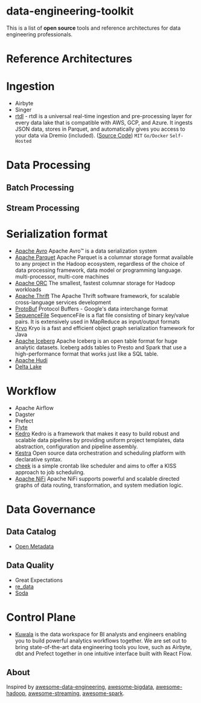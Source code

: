 # data-engineering-toolkit

This is a list of **open source** tools and reference architectures for data engineering professionals.

<!--- add comparison table for each category --->

# Reference Architectures


# Ingestion

 - Airbyte
 - Singer
 - [rtdl](https://rtdl.io/) - rtdl is a universal real-time ingestion and pre-processing layer for every data lake that is compatible with AWS, GCP, and Azure. It ingests JSON data, stores in Parquet, and automatically gives you access to your data via Dremio (included). ([Source Code](https://github.com/realtimedatalake/rtdl)) `MIT` `Go/Docker` `Self-Hosted`


# Data Processing

## Batch Processing

## Stream Processing

# Serialization format
* [Apache Avro](https://avro.apache.org) Apache Avro™ is a data serialization system
* [Apache Parquet](https://parquet.apache.org) Apache Parquet is a columnar storage format available to any project in the Hadoop ecosystem, regardless of the choice of data processing framework, data model or programming language.
multi-processor, multi-core machines
* [Apache ORC](https://orc.apache.org/) The smallest, fastest columnar storage for Hadoop workloads 
* [Apache Thrift](https://thrift.apache.org) The Apache Thrift software framework, for scalable cross-language services development
* [ProtoBuf](https://github.com/protocolbuffers/protobuf) Protocol Buffers - Google's data interchange format
* [SequenceFile](https://wiki.apache.org/hadoop/SequenceFile) SequenceFile is a flat file consisting of binary key/value pairs. It is extensively used in MapReduce as input/output formats
* [Kryo](https://github.com/EsotericSoftware/kryo) Kryo is a fast and efficient object graph serialization framework for Java
* [Apache Iceberg](https://iceberg.apache.org/) Apache Iceberg is an open table format for huge analytic datasets. Iceberg adds tables to Presto and Spark that use a high-performance format that works just like a SQL table.
* [Apache Hudi](https://hudi.apache.org/)
* [Delta Lake](https://delta.io/)

# Workflow

 - Apache Airflow
 - Dagster
 - Prefect
 - [Flyte](https://flyte.org/)
 - [Kedro](https://kedro.readthedocs.io/en/latest/) Kedro is a framework that makes it easy to build robust and scalable data pipelines by providing uniform project templates, data abstraction, configuration and pipeline assembly.
 - [Kestra](https://github.com/kestra-io/kestra) Open source data orchestration and scheduling platform with declarative syntax.
 - [cheek](https://github.com/datarootsio/cheek) is a simple crontab like scheduler and aims to offer a KISS approach to job scheduling.
 - [Apache NiFi](https://nifi.apache.org) Apache NiFi supports powerful and scalable directed graphs of data routing, transformation, and system mediation logic.




# Data Governance
## Data Catalog

 - [Open Metadata](https://open-metadata.org/)

## Data Quality

 -  Great Expectations
 -  [re_data](https://www.getre.io/)
 -  [Soda](https://github.com/sodadata/soda-core)

# Control Plane
 - [Kuwala](https://github.com/kuwala-io/kuwala) is the data workspace for BI analysts and engineers enabling you to build powerful analytics workflows together. We are set out to bring state-of-the-art data engineering tools you love, such as Airbyte, dbt and Prefect together in one intuitive interface built with React Flow.



## About

Inspired by [awesome-data-engineering](https://github.com/igorbarinov/awesome-data-engineering), [awesome-bigdata](https://github.com/0xnr/awesome-bigdata), [awesome-hadoop](https://github.com/youngwookim/awesome-hadoop#readme), [awesome-streaming](https://github.com/manuzhang/awesome-streaming#readme), [awesome-spark](https://github.com/awesome-spark/awesome-spark#readme).
